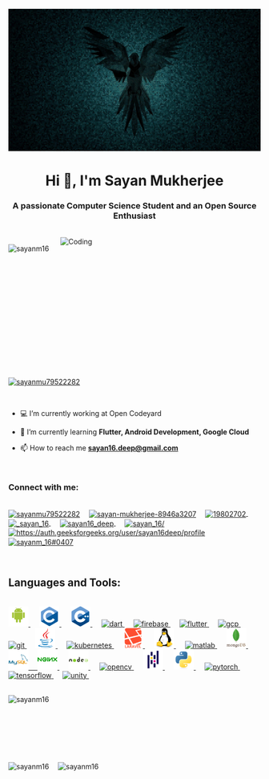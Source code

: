 ![MasterHead](https://raw.githubusercontent.com/sayanm16/sayanm16/main/wp2998663-parrot-os-wallpapers.jpg)

<h1 align="center">Hi 👋, I'm Sayan Mukherjee</h1>
<h3 align="center">A passionate Computer Science Student and an Open Source Enthusiast</h3>
<br>
<img align="right" alt="Coding" width="400" height = "280" src="https://user-images.githubusercontent.com/98234012/185691039-9d267d49-42c9-46e2-b97b-70bc72af6732.jpg">

<p align="left"> <img src="https://komarev.com/ghpvc/?username=sayanm16&label=Profile%20views&color=0e75b6&style=flat" alt="sayanm16" /> </p>

<p align="left"> <a href="https://twitter.com/sayanmu79522282" target="blank"><img src="https://img.shields.io/twitter/follow/sayanmu79522282?logo=twitter&style=for-the-badge" alt="sayanmu79522282" /></a> </p>

<br>

- 💻 I’m currently working at Open Codeyard
  
- 🌱 I’m currently learning **Flutter, Android Development, Google Cloud**

- 📫 How to reach me **sayan16.deep@gmail.com**

<br>
<h3 align="left">Connect with me:</h3>
<p align="left">

<br>
<a href="https://twitter.com/sayanmu79522282" target="blank">
<img align="center" src="https://raw.githubusercontent.com/rahuldkjain/github-profile-readme-generator/master/src/images/icons/Social/twitter.svg" alt="sayanmu79522282" height="30" width="40" /></a>&emsp;
<a href="https://linkedin.com/in/sayan-mukherjee-8946a3207" target="blank">
<img align="center" src="https://raw.githubusercontent.com/rahuldkjain/github-profile-readme-generator/master/src/images/icons/Social/linked-in-alt.svg" alt="sayan-mukherjee-8946a3207" height="30" width="40" /></a>&emsp;
<a href="https://stackoverflow.com/users/19802702" target="blank">
<img align="center" src="https://raw.githubusercontent.com/rahuldkjain/github-profile-readme-generator/master/src/images/icons/Social/stack-overflow.svg" alt="19802702" height="30" width="40" />
</a>&emsp;
<a href="https://instagram.com/_sayan_16" target="blank"><img align="center" src="https://raw.githubusercontent.com/rahuldkjain/github-profile-readme-generator/master/src/images/icons/Social/instagram.svg" alt="_sayan_16" height="30" width="40" />
</a>&emsp;
<a href="https://www.hackerrank.com/sayan16_deep" target="blank">
<img align="center" src="https://raw.githubusercontent.com/rahuldkjain/github-profile-readme-generator/master/src/images/icons/Social/hackerrank.svg" alt="sayan16_deep" height="30" width="40" />
</a>&emsp;
<a href="https://www.leetcode.com/sayan_16/" target="blank"><img align="center" src="https://raw.githubusercontent.com/rahuldkjain/github-profile-readme-generator/master/src/images/icons/Social/leet-code.svg" alt="sayan_16/" height="30" width="40" /></a>&emsp;
<a href="https://auth.geeksforgeeks.org/user/https://auth.geeksforgeeks.org/user/sayan16deep/profile" target="blank"><img align="center" src="https://raw.githubusercontent.com/rahuldkjain/github-profile-readme-generator/master/src/images/icons/Social/geeks-for-geeks.svg" alt="https://auth.geeksforgeeks.org/user/sayan16deep/profile" height="30" width="40" /></a>&emsp;
<a href="https://discord.gg/sayanm_16#0407" target="blank"><img align="center" src="https://raw.githubusercontent.com/rahuldkjain/github-profile-readme-generator/master/src/images/icons/Social/discord.svg" alt="sayanm_16#0407" height="30" width="40" /></a>
</p>

<br>

## Languages and Tools: 

<p align="left">

<br>
<a href="https://developer.android.com" target="_blank" rel="noreferrer"> <img src="https://raw.githubusercontent.com/devicons/devicon/master/icons/android/android-original-wordmark.svg" alt="android" width="40" height="40"/> </a>&emsp;
<a href="https://www.cprogramming.com/" target="_blank" rel="noreferrer"> <img src="https://raw.githubusercontent.com/devicons/devicon/master/icons/c/c-original.svg" alt="c" width="40" height="40"/> </a>&emsp;
<a href="https://www.w3schools.com/cpp/" target="_blank" rel="noreferrer"> <img src="https://raw.githubusercontent.com/devicons/devicon/master/icons/cplusplus/cplusplus-original.svg" alt="cplusplus" width="40" height="40"/> </a>&emsp;
<a href="https://dart.dev" target="_blank" rel="noreferrer"> <img src="https://www.vectorlogo.zone/logos/dartlang/dartlang-icon.svg" alt="dart" width="40" height="40"/> </a>&emsp;
<a href="https://firebase.google.com/" target="_blank" rel="noreferrer"> <img src="https://www.vectorlogo.zone/logos/firebase/firebase-icon.svg" alt="firebase" width="40" height="40"/> </a>&emsp;
<a href="https://flutter.dev" target="_blank" rel="noreferrer"> <img src="https://www.vectorlogo.zone/logos/flutterio/flutterio-icon.svg" alt="flutter" width="40" height="40"/> </a>&emsp;
<a href="https://cloud.google.com" target="_blank" rel="noreferrer"> <img src="https://www.vectorlogo.zone/logos/google_cloud/google_cloud-icon.svg" alt="gcp" width="40" height="40"/> </a>&emsp;
<a href="https://git-scm.com/" target="_blank" rel="noreferrer"> <img src="https://www.vectorlogo.zone/logos/git-scm/git-scm-icon.svg" alt="git" width="40" height="40"/> </a>&emsp;
<a href="https://www.java.com" target="_blank" rel="noreferrer"> <img src="https://raw.githubusercontent.com/devicons/devicon/master/icons/java/java-original.svg" alt="java" width="40" height="40"/> </a>&emsp;
<a href="https://kubernetes.io" target="_blank" rel="noreferrer"> <img src="https://www.vectorlogo.zone/logos/kubernetes/kubernetes-icon.svg" alt="kubernetes" width="40" height="40"/> </a>&emsp;
<a href="https://laravel.com/" target="_blank" rel="noreferrer"> <img src="https://raw.githubusercontent.com/devicons/devicon/master/icons/laravel/laravel-plain-wordmark.svg" alt="laravel" width="40" height="40"/> </a>&emsp;
<a href="https://www.linux.org/" target="_blank" rel="noreferrer"> <img src="https://raw.githubusercontent.com/devicons/devicon/master/icons/linux/linux-original.svg" alt="linux" width="40" height="40"/> </a>&emsp;
<a href="https://www.mathworks.com/" target="_blank" rel="noreferrer"> <img src="https://upload.wikimedia.org/wikipedia/commons/2/21/Matlab_Logo.png" alt="matlab" width="40" height="40"/> </a>&emsp;
<a href="https://www.mongodb.com/" target="_blank" rel="noreferrer"> <img src="https://raw.githubusercontent.com/devicons/devicon/master/icons/mongodb/mongodb-original-wordmark.svg" alt="mongodb" width="40" height="40"/> </a>&emsp;
<a href="https://www.mysql.com/" target="_blank" rel="noreferrer"> <img src="https://raw.githubusercontent.com/devicons/devicon/master/icons/mysql/mysql-original-wordmark.svg" alt="mysql" width="40" height="40"/>&emsp;
</a> <a href="https://www.nginx.com" target="_blank" rel="noreferrer"> <img src="https://raw.githubusercontent.com/devicons/devicon/master/icons/nginx/nginx-original.svg" alt="nginx" width="40" height="40"/> </a>&emsp;
<a href="https://nodejs.org" target="_blank" rel="noreferrer"> <img src="https://raw.githubusercontent.com/devicons/devicon/master/icons/nodejs/nodejs-original-wordmark.svg" alt="nodejs" width="40" height="40"/> </a>&emsp;
<a href="https://opencv.org/" target="_blank" rel="noreferrer"> <img src="https://www.vectorlogo.zone/logos/opencv/opencv-icon.svg" alt="opencv" width="40" height="40"/> </a>&emsp;
<a href="https://pandas.pydata.org/" target="_blank" rel="noreferrer"> <img src="https://raw.githubusercontent.com/devicons/devicon/2ae2a900d2f041da66e950e4d48052658d850630/icons/pandas/pandas-original.svg" alt="pandas" width="40" height="40"/> </a>&emsp;
<a href="https://www.python.org" target="_blank" rel="noreferrer"> <img src="https://raw.githubusercontent.com/devicons/devicon/master/icons/python/python-original.svg" alt="python" width="40" height="40"/> </a>&emsp;
<a href="https://pytorch.org/" target="_blank" rel="noreferrer">
<img src="https://www.vectorlogo.zone/logos/pytorch/pytorch-icon.svg" alt="pytorch" width="40" height="40"/>
</a>&emsp;
<a href="https://www.tensorflow.org" target="_blank" rel="noreferrer"> <img src="https://www.vectorlogo.zone/logos/tensorflow/tensorflow-icon.svg" alt="tensorflow" width="40" height="40"/> </a>&emsp;
<a href="https://unity.com/" target="_blank" rel="noreferrer"> <img src="https://www.vectorlogo.zone/logos/unity3d/unity3d-icon.svg" alt="unity" width="40" height="40"/> </a>&emsp;
<br>
<br>
</p>

<p><img align="left" src="https://github-readme-stats.vercel.app/api/top-langs?username=sayanm16&show_icons=true&locale=en&layout=compact" alt="sayanm16" /></p>

<br><br><br><br><br><br><br>

<p>
<img align="center" src="https://github-readme-streak-stats.herokuapp.com/?user=sayanm16&" alt="sayanm16" />&emsp;
<img align="center" src="https://github-readme-stats.vercel.app/api?username=sayanm16&show_icons=true&locale=en" alt="sayanm16" />
</p>

